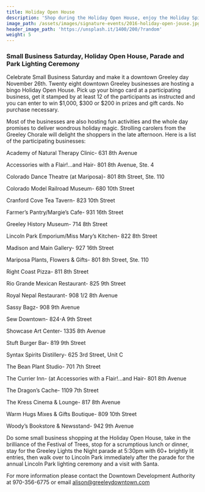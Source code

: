 ```yaml
---
title: Holiday Open House
description: 'Shop during the Holiday Open House, enjoy the Holiday Spirit with activities and specials, dine Downtown and stay for the Greeley Lights the Night Parade at 5:30pm, and the Lincoln Park Lighting Ceremony!'
image_path: /assets/images/signature-events/2016-holiday-open-jouse.jpg
header_image_path: 'https://unsplash.it/1400/200/?random'
weight: 5
---
```



### Small Business Saturday, Holiday Open House, Parade and Park Lighting Ceremony

Celebrate Small Business Saturday and make it a downtown Greeley day November 26th. Twenty eight downtown Greeley businesses are hosting a bingo Holiday Open House. Pick up your bingo card at a participating business, get it stamped by at least 12 of the participants as instructed and you can enter to win $1,000, $300 or $200 in prizes and gift cards. No purchase necessary.

Most of the businesses are also hosting fun activities and the whole day promises to deliver wondrous holiday magic. Strolling carolers from the Greeley Chorale will delight the shoppers in the late afternoon. Here is a list of the participating businesses:

Academy of Natural Therapy Clinic- 631 8th Avenue

Accessories with a Flair!…and Hair- 801 8th Avenue, Ste. 4

Colorado Dance Theatre (at Mariposa)- 801 8th Street, Ste. 110

Colorado Model Railroad Museum- 680 10th Street

Cranford Cove Tea Tavern- 823 10th Street

Farmer’s Pantry/Margie’s Cafe- 931 16th Street

Greeley History Museum- 714 8th Street

Lincoln Park Emporium/Miss Mary’s Kitchen- 822 8th Street

Madison and Main Gallery- 927 16th Street

Mariposa Plants, Flowers & Gifts- 801 8th Street, Ste. 110

Right Coast Pizza- 811 8th Street

Rio Grande Mexican Restaurant- 825 9th Street

Royal Nepal Restaurant- 908 1/2 8th Avenue

Sassy Bagz- 908 9th Avenue

Sew Downtown- 824-A 9th Street

Showcase Art Center- 1335 8th Avenue

Stuft Burger Bar- 819 9th Street

Syntax Spirits Distillery- 625 3rd Street, Unit C

The Bean Plant Studio- 701 7th Street

The Currier Inn- (at Accessories with a Flair!…and Hair- 801 8th Avenue

The Dragon’s Cache- 1109 7th Street

The Kress Cinema & Lounge- 817 8th Avenue

Warm Hugs Mixes & Gifts Boutique- 809 10th Street

Woody’s Bookstore & Newsstand- 942 9th Avenue

Do some small business shopping at the Holiday Open House, take in the brilliance of the Festival of Trees, stop for a scrumptious lunch or dinner, stay for the Greeley Lights the Night parade at 5:30pm with 60+ brightly lit entries, then walk over to Lincoln Park immediately after the parade for the annual Lincoln Park lighting ceremony and a visit with Santa.

For more information please contact the Downtown Development Authority at 970-356-6775 or email alison@greeleydowntown.com
